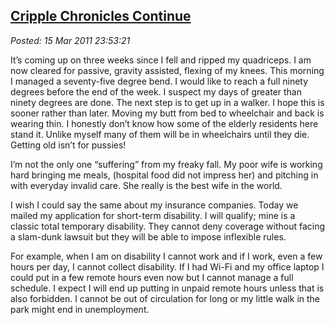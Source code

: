 [Cripple Chronicles
Continue](http://bakerjd99.wordpress.com/2011/03/15/cripple-chronicles-continue-2/)
-------------------------------------------------------------------------------------------------------

*Posted: 15 Mar 2011 23:53:21*

It’s coming up on three weeks since I fell and ripped my quadriceps. I
am now cleared for passive, gravity assisted, flexing of my knees. This
morning I managed a seventy-five degree bend. I would like to reach a
full ninety degrees before the end of the week. I suspect my days of
greater than ninety degrees are done. The next step is to get up in a
walker. I hope this is sooner rather than later. Moving my butt from bed
to wheelchair and back is wearing thin. I honestly don’t know how some
of the elderly residents here stand it. Unlike myself many of them will
be in wheelchairs until they die. Getting old isn’t for pussies!

I’m not the only one “suffering” from my freaky fall. My poor wife is
working hard bringing me meals, (hospital food did not impress her) and
pitching in with everyday invalid care. She really is the best wife in
the world.

I wish I could say the same about my insurance companies. Today we
mailed my application for short-term disability. I will qualify; mine is
a classic total temporary disability. They cannot deny coverage without
facing a slam-dunk lawsuit but they will be able to impose inflexible
rules.

For example, when I am on disability I cannot work and if I work, even a
few hours per day, I cannot collect disability. If I had Wi-Fi and my
office laptop I could put in a few remote hours even now but I cannot
manage a full schedule. I expect I will end up putting in unpaid remote
hours unless that is also forbidden. I cannot be out of circulation for
long or my little walk in the park might end in unemployment.
